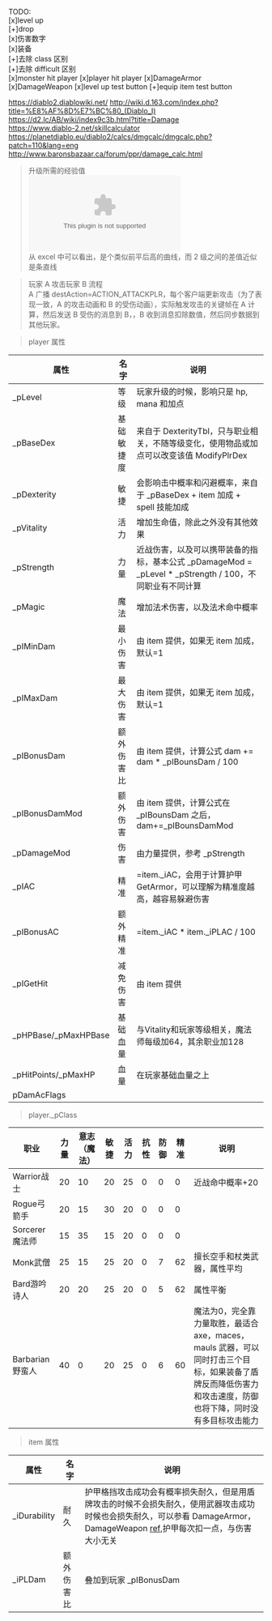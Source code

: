 TODO:  
[x]level up  
[+]drop  
[x]伤害数字  
[x]装备  
[+]去除 class 区别  
[+]去除 difficult 区别  
[x]monster hit player
[x]player hit player
[x]DamageArmor
[x]DamageWeapon
[x]level up test button
[+]equip item test button

https://diablo2.diablowiki.net/
http://wiki.d.163.com/index.php?title=%E8%AF%8D%E7%BC%80_(Diablo_I)
https://d2.lc/AB/wiki/index9c3b.html?title=Damage  
https://www.diablo-2.net/skillcalculator  
https://planetdiablo.eu/diablo2/calcs/dmgcalc/dmgcalc.php?patch=110&lang=eng
http://www.baronsbazaar.ca/forum/ppr/damage_calc.html  

> 升级所需的经验值  
![excel](./../../Raw/diablo_%E7%BB%8F%E9%AA%8C%E5%80%BC.xlsx)  
从 excel 中可以看出，是个类似前平后高的曲线，而 2 级之间的差值近似是条直线  

> 玩家 A 攻击玩家 B 流程  
A 广播 destAction=ACTION_ATTACKPLR，每个客户端更新攻击（为了表现一致，A 的攻击动画和 B 的受伤动画），实际触发攻击的关键帧在 A 计算，然后发送 B 受伤的消息到 B，，B 收到消息扣除数值，然后同步数据到其他玩家。

> player 属性

| 属性 | 名字 | 说明 |
|------|-----|------| 
|_pLevel|等级|玩家升级的时候，影响只是 hp, mana 和加点  
|_pBaseDex|基础敏捷度|来自于 DexterityTbl，只与职业相关，不随等级变化，使用物品或加点可以改变该值 ModifyPlrDex
|_pDexterity| 敏捷 | 会影响击中概率和闪避概率，来自于 _pBaseDex + item 加成 + spell 技能加成 |
|_pVitality | 活力 | 增加生命值，除此之外没有其他效果 |
|_pStrength | 力量 | 近战伤害，以及可以携带装备的指标，基本公式 _pDamageMod = _pLevel * _pStrength / 100，不同职业有不同计算 |
|_pMagic | 魔法 | 增加法术伤害，以及法术命中概率 |
|_pIMinDam| 最小伤害 | 由 item 提供，如果无 item 加成，默认=1 |
|_pIMaxDam| 最大伤害 | 由 item 提供，如果无 item 加成，默认=1 |
|_pIBonusDam| 额外伤害比 | 由 item 提供，计算公式 dam += dam * _pIBounsDam / 100
|_pIBonusDamMod | 额外伤害 | 由 item 提供，计算公式在 _pIBounsDam 之后，dam+=_pIBounsDamMod
|_pDamageMod | 伤害 | 由力量提供，参考 _pStrength
|_pIAC | 精准 | =item._iAC，会用于计算护甲 GetArmor，可以理解为精准度越高，越容易躲避伤害  
|_pIBonusAC| 额外精准 | =item._iAC * item._iPLAC / 100
|_pIGetHit| 减免伤害 | 由 item 提供 
|_pHPBase/_pMaxHPBase| 基础血量 | 与Vitality和玩家等级相关，魔法师每级加64，其余职业加128
|_pHitPoints/_pMaxHP | 血量 | 在玩家基础血量之上
|pDamAcFlags|


> player._pClass  

| 职业 | 力量 | 意志（魔法） | 敏捷 | 活力 | 抗性 | 防御 | 精准 | 说明 |
|------|-----|-----|------| -----|------|------|-----|------|
|Warrior战士 | 20 | 10 | 20 | 25 | 0 | 0 | 0 | 近战命中概率+20 |
|Rogue弓箭手 | 20 | 15 | 30 | 20 | 0 | 0 | 0 | 
|Sorcerer魔法师 | 15 | 35 | 15 | 20 | 0 | 0 | 0 |
|Monk武僧 | 25 | 15 | 25 | 20 | 0 | 7 | 62 | 擅长空手和杖类武器，属性平均  
|Bard游吟诗人 | 20 | 20 | 25 | 20 | 0 | 5 | 62 | 属性平衡
|Barbarian野蛮人 | 40 | 0 | 20 | 25 | 0 | 6 | 60 | 魔法为0，完全靠力量取胜，最适合 axe，maces，mauls 武器，可以同时打击三个目标，如果装备了盾牌反而降低伤害力和攻击速度，防御也将下降，同时没有多目标攻击能力

> item 属性

|属性|名字|说明|
|----|----|----|
|_iDurability|耐久|护甲格挡攻击成功会有概率损失耐久，但是用盾牌攻击的时候不会损失耐久，使用武器攻击成功时候也会损失耐久，可以参看 DamageArmor，DamageWeapon [ref](https://diablo2.diablowiki.net/Ethereal#Item_Durability_Loss),护甲每次扣一点，与伤害大小无关|
|_iPLDam|额外伤害比|叠加到玩家 _pIBonusDam |



